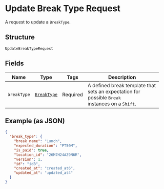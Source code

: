 
# Update Break Type Request

A request to update a `BreakType`.

## Structure

`UpdateBreakTypeRequest`

## Fields

| Name | Type | Tags | Description |
|  --- | --- | --- | --- |
| `breakType` | [`BreakType`](../models/break-type.md) | Required | A defined break template that sets an expectation for possible `Break`<br/>instances on a `Shift`. |

## Example (as JSON)

```json
{
  "break_type": {
    "break_name": "Lunch",
    "expected_duration": "PT50M",
    "is_paid": true,
    "location_id": "26M7H24AZ9N6R",
    "version": 1,
    "id": "id8",
    "created_at": "created_at6",
    "updated_at": "updated_at4"
  }
}
```

